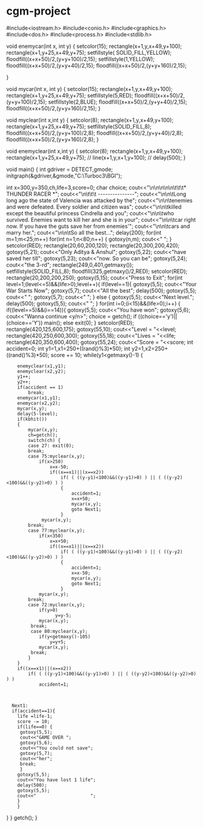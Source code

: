 # cgm-project
#include<iostream.h>
#include<conio.h>
#include<graphics.h>
#include<dos.h>
#include<process.h>
#include<stdlib.h>

void enemycar(int x, int y)
 {
  setcolor(15);
  rectangle(x+1,y,x+49,y+100);
  rectangle(x+1,y+25,x+49,y+75);
  setfillstyle( SOLID_FILL,YELLOW);
  floodfill((x+x+50)/2,(y+y+100)/2,15);
  setfillstyle(1,YELLOW);
  floodfill((x+x+50)/2,(y+y+40)/2,15);
  floodfill((x+x+50)/2,(y+y+160)/2,15);

  }

void mycar(int x, int y)
 {
  setcolor(15);
  rectangle(x+1,y,x+49,y+100);
  rectangle(x+1,y+25,x+49,y+75);
  setfillstyle(5,RED);
  floodfill((x+x+50)/2,(y+y+100)/2,15);
  setfillstyle(2,BLUE);
  floodfill((x+x+50)/2,(y+y+40)/2,15);
  floodfill((x+x+50)/2,(y+y+160)/2,15);
  }



void myclear(int x,int y)
 {
 setcolor(8);
 rectangle(x+1,y,x+49,y+100);
 rectangle(x+1,y+25,x+49,y+75);
 setfillstyle(SOLID_FILL,8);
 floodfill((x+x+50)/2,(y+y+100)/2,8);
 floodfill((x+x+50)/2,(y+y+40)/2,8);
 floodfill((x+x+50)/2,(y+y+160)/2,8);
 }


 void enemyclear(int x,int y)
 {
 setcolor(8);
 rectangle(x+1,y,x+49,y+100);
 rectangle(x+1,y+25,x+49,y+75);
// line(x+1,y,x+1,y+100);
// delay(500);
 }

void main()
 {
 int gdriver = DETECT,gmode;
 initgraph(&gdriver,&gmode,"C:\\Turboc3\\BGI");

  int x=300,y=350,ch,life=3,score=0;
  char choice;
  cout<<"\n\n\n\n\n\t\t\t* THUNDER RACER *";
  cout<<"\n\t\t\t ---------------";
  cout<<"\n\n\tLong long ago the state of Valencia was attacked by the";
  cout<<"\n\n\tenemies and were defeated. Every soldier and citizen was";
  cout<<"\n\n\tkilled except the beautiful princess Cindrella  and you";
  cout<<"\n\n\twho survived. Enemies want to kill her and she is in your";
  cout<<"\n\n\tcar right now. If you have the guts save her from enemies'";
  cout<<"\n\n\tcars and marry her.";
  cout<<"\n\n\tSo all the best...";
  delay(200);
  for(int m=1;m<25;m++)
    for(int n=1;n<80;n++) {
        gotoxy(n,m);
        cout<<" ";
        }
  setcolor(RED);
  rectangle(20,60,200,120);
  rectangle(20,300,200,420);
  gotoxy(5,21);
  cout<<"Only Aditya & Anshul";
  gotoxy(5,22);
  cout<<"have saved her till";
  gotoxy(5,23);
  cout<<"now. So you can be";
  gotoxy(5,24);
  cout<<"the 3-rd";
  rectangle(249,0,401,getmaxy());
  setfillstyle(SOLID_FILL,8);
  floodfill(325,getmaxy()/2,RED);
  setcolor(RED);
  rectangle(20,200,200,250);
  gotoxy(5,15);
  cout<<"Press <Esc> to Exit";
  for(int level=1;(level<=5)&&(life>0);level++){
    if(level==1){
      gotoxy(5,5);
      cout<<"Your War Starts Now";
      gotoxy(5,7);
      cout<<"All the best";
      delay(500);
      gotoxy(5,5);
      cout<<"                    ";
      gotoxy(5,7);
      cout<<"            ";
      }
     else {
         gotoxy(5,5);
         cout<<"Next level.";
         delay(500);
         gotoxy(5,5);
         cout<<"           ";
         }
  for(int i=0;(i<15)&&(life>0);i++) {
    if((level==5)&&(i==14)){
       gotoxy(5,5);
       cout<<"You have won";
       gotoxy(5,6);
       cout<<"Wanna continue <y/n>";
       choice = getch();
       if ((choice=='y')||(choice=='Y'))
        main();
       else
        exit(0);
       }
    setcolor(RED);
    rectangle(420,125,600,175);
    gotoxy(55,10);
    cout<<"Level = "<<level;
    rectangle(420,250,600,300);
    gotoxy(55,18);
    cout<<"Lives = "<<life;
    rectangle(420,350,600,400);
    gotoxy(55,24);
    cout<<"Score = "<<score;
    int accident=0;
    int y1=1,x1=250+((rand()%3)*50);
    int y2=1,x2=250+((rand()%3)*50);
    score += 10;
    while(y1<getmaxy()-1)
    {

        enemyclear(x1,y1);
        enemyclear(x2,y2);
        y1++;
        y2++;
        if(accident == 1)
            break;
        enemycar(x1,y1);
        enemycar(x2,y2);
        mycar(x,y);
        delay(5-level);
        if(kbhit())
        {
            mycar(x,y);
            ch=getch();
            switch(ch) {
            case 27: exit(0);
            break;
            case 75:myclear(x,y);
                if(x>250)
                    x=x-50;
                    if((x==x1)||(x==x2))
                        if( ( ((y-y1)<100)&&((y-y1)>0) ) || ( ((y-y2)<100)&&((y-y2)>0) ) )
                        {
                            accident=1;
                            x=x+50;
                            mycar(x,y);
                            goto Next1;
                        }
                 mycar(x,y);
            break;
            case 77:myclear(x,y);
                if(x<350)
                    x=x+50;
                    if((x==x1)||(x==x2))
                        if( ( ((y-y1)<100)&&((y-y1)>0) ) || ( ((y-y2)<100)&&((y-y2)>0) ) )
                        {
                            accident=1;
                            x=x-50;
                            mycar(x,y);
                            goto Next1;
                        }
                mycar(x,y);
            break;
            case 72:myclear(x,y);
                if(y>0)
                      y=y-5;
                mycar(x,y);
             break;
             case 80:myclear(x,y);
                if(y<getmaxy()-105)
                    y=y+5;
                mycar(x,y);
             break;
            }
        }
        if((x==x1)||(x==x2))
            if( ( ((y-y1)<100)&&((y-y1)>0) ) || ( ((y-y2)<100)&&((y-y2)>0) ) )
                accident=1;



      Next1:
      if(accident==1){
        life =life-1;
        score -= 10;
        if(life==0) {
         gotoxy(5,5);
         cout<<"GAME OVER ";
         gotoxy(5,6);
         cout<<"You could not save";
         gotoxy(5,7);
         cout<<"her";
         break;
         }
        gotoxy(5,5);
        cout<<"You have lost 1 life";
        delay(500);
        gotoxy(5,5);
        cout<<"                    ";
        }
        }
  }
  }
 getch();
 }
